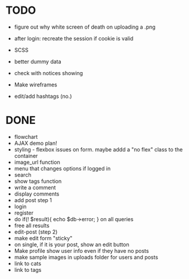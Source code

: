 TODO
====
* figure out why white screen of death on uploading a .png
* after login: recreate the session if cookie is valid

* SCSS

* better dummy data

* check with notices showing
* Make wireframes 
* edit/add hashtags (no.)

DONE
====
* flowchart
* AJAX demo plan! 
* styling - flexbox issues on form. maybe addd a "no flex" class to the container
* image_url function
* menu that changes options if logged in
* search
* show tags function
* write a comment
* display comments
* add post step 1
* login
* register
* do 	if(! $result){
		echo $db->error;
	} 
	on all queries
* free all results
* edit-post (step 2)
* make edit form "sticky"
* on single, if it is your post, show an edit button
* Make profile show user info even if they have no posts
* make sample images in uploads folder for users and posts
* link to cats
* link to tags